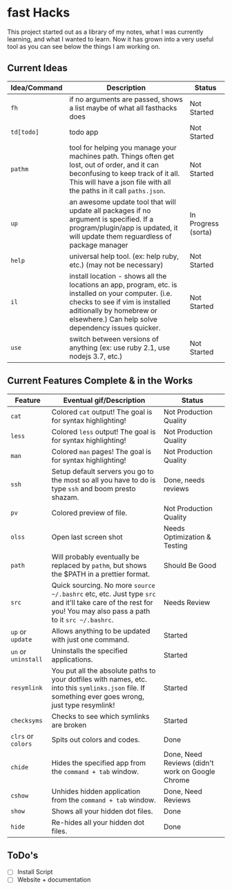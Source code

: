 fast Hacks
==========

This project started out as a library of my notes, what I was currently learning, and what I wanted to learn. Now it has grown into a very useful tool as you can see below the things I am working on.

Current Ideas
-------------

| Idea/Command         | Description                                                                  | Status     |
| -------------------- | ---------------------------------------------------------------------------- | ----------- |
| `fh`                 | if no arguments are passed, shows a list maybe of what all fasthacks does    | Not Started |
| `td[todo]`           | todo app                                                                     | Not Started |
| `pathm`              | tool for helping you manage your machines path.  Things often get lost, out of order, and it can beconfusing to keep track of it all.  This will have a json file with all the paths in it call `paths.json`. | Not Started |
| `up`                 | an awesome update tool that will update all packages if no argument is specified. If a program/plugin/app is updated, it will update them reguardless of package manager | In Progress (sorta) |
| `help`               | universal help tool. (ex: help ruby, etc.) (may not be necessary)            | Not Started |
| `il`                 | install location - shows all the locations an app, program, etc. is installed on your computer. (i.e. checks to see if vim is installed aditionally by homebrew or elsewhere.) Can help solve dependency issues quicker.        | Not Started |
| `use`                | switch between versions of anything (ex: use ruby 2.1, use nodejs 3.7, etc.) | Not Started |


Current Features Complete & in the Works
----------------------------------------

| Feature              | Eventual gif/Description                                    | Status      |
| -------------------- | ----------------------------------------------------------- | ----------- |
| `cat`                | Colored `cat` output! The goal is for syntax highlighting!  | Not Production Quality |
| `less`               | Colored `less` output! The goal is for syntax highlighting! | Not Production Quality |
| `man`                | Colored `man` pages! The goal is for syntax highlighting!   | Not Production Quality |
| `ssh`                | Setup default servers you go to the most so all you have to do is type `ssh` and boom presto shazam. | Done, needs reviews
| `pv`                 | Colored preview of file.                                    | Not Production Quality |
| `olss`               | Open last screen shot                                       | Needs Optimization & Testing |
| `path`               | Will probably eventually be replaced by `pathm`, but shows the $PATH in a prettier format.| Should Be Good |
| `src`                | Quick sourcing.  No more `source ~/.bashrc` etc, etc.  Just type `src` and it'll take care of the rest for you! You may also pass a path to it `src ~/.bashrc`. | Needs Review |
| `up` or `update`     | Allows anything to be updated with just one command.        | Started |
| `un` or `uninstall`  | Uninstalls the specified applications.                      | Started |
| `resymlink`          | You put all the absolute paths to your dotfiles with names, etc. into this `symlinks.json` file.  If something ever goes wrong, just type resymlink!                            | Started |
| `checksyms`          | Checks to see which symlinks are broken                     | Started |
| `clrs` or `colors`   | Spits out colors and codes.                                 | Done |
| `chide`              | Hides the specified app from the `command + tab` window.    | Done, Need Reviews (didn't work on Google Chrome |
| `cshow`              | Unhides hidden application from the `command + tab` window. | Done, Need Reviews |
| `show`               | Shows all your hidden dot files.                            | Done |
| `hide`               | Re-hides all your hidden dot files.                         | Done |

ToDo's
------
- [ ] Install Script
- [ ] Website + documentation
